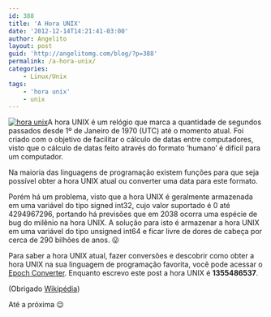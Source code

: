 ```yaml
---
id: 388
title: 'A Hora UNIX'
date: '2012-12-14T14:21:41-03:00'
author: Angelito
layout: post
guid: 'http://angelitomg.com/blog/?p=388'
permalink: /a-hora-unix/
categories:
    - Linux/Unix
tags:
    - 'hora unix'
    - unix
---
```


[![hora unix](http://angelitomg.github.io/wp-content/uploads/2012/12/Unix-time-passed-1000000000-seconds1.jpg)](http://angelitomg.github.io/wp-content/uploads/2012/12/Unix-time-passed-1000000000-seconds1.jpg)A hora UNIX é um relógio que marca a quantidade de segundos passados desde 1º de Janeiro de 1970 (UTC) até o momento atual. Foi criado com o objetivo de facilitar o cálculo de datas entre computadores, visto que o cálculo de datas feito através do formato ‘humano’ é difícil para um computador.

Na maioria das linguagens de programação existem funções para que seja possível obter a hora UNIX atual ou converter uma data para este formato.

Porém há um problema, visto que a hora UNIX é geralmente armazenada em uma variável do tipo signed int32, cujo valor suportado é 0 até 4294967296, portando há previsões que em 2038 ocorra uma espécie de bug do milênio na hora UNIX. A solução para isto é armazenar a hora UNIX em uma variável do tipo unsigned int64 e ficar livre de dores de cabeça por cerca de 290 bilhões de anos. 😛

Para saber a hora UNIX atual, fazer conversões e descobrir como obter a hora UNIX na sua linguagem de programação favorita, você pode acessar o [Epoch Converter](http://www.epochconverter.com/). Enquanto escrevo este post a hora UNIX é **1355486537**.

(Obrigado [Wikipédia](http://pt.wikipedia.org/wiki/Era_Unix))

Até a próxima 😉
